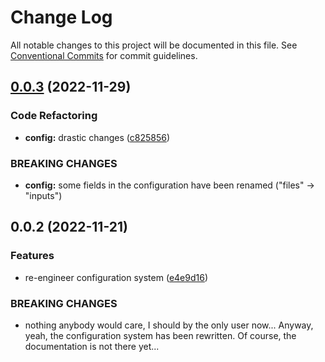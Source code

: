 # Change Log

All notable changes to this project will be documented in this file.
See [Conventional Commits](https://conventionalcommits.org) for commit guidelines.

## [0.0.3](https://github.com/chenlijun99/autoanki/compare/@autoanki/config@0.0.2...@autoanki/config@0.0.3) (2022-11-29)

### Code Refactoring

- **config:** drastic changes ([c825856](https://github.com/chenlijun99/autoanki/commit/c8258566e1354c8959135543c659eb9e09bba79c))

### BREAKING CHANGES

- **config:** some fields in the configuration have been renamed
  ("files" -> "inputs")

## 0.0.2 (2022-11-21)

### Features

- re-engineer configuration system ([e4e9d16](https://github.com/chenlijun99/autoanki/commit/e4e9d161b3f61b341d0f6f3fd3bd7e92bb1d2f06))

### BREAKING CHANGES

- nothing anybody would care, I should by the only user
  now... Anyway, yeah, the configuration system has been rewritten.
  Of course, the documentation is not there yet...
